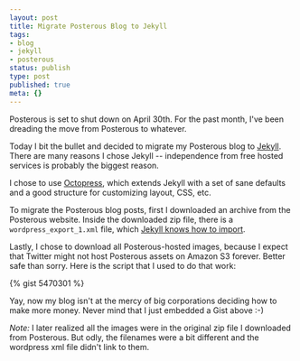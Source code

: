 ```yaml
---
layout: post
title: Migrate Posterous Blog to Jekyll
tags:
- blog
- jekyll
- posterous
status: publish
type: post
published: true
meta: {}
---
```


Posterous is set to shut down on April 30th. For the past month, I've been dreading the move from Posterous to whatever.

Today I bit the bullet and decided to migrate my Posterous blog to [Jekyll](http://jekyllrb.com/). There are many reasons I chose Jekyll -- independence from free hosted services is probably the biggest reason.

I chose to use [Octopress](http://octopress.org/), which extends Jekyll with a set of sane defaults and a good structure for customizing layout, CSS, etc.

To migrate the Posterous blog posts, first I downloaded an archive from the Posterous website. Inside the downloaded zip file, there is a `wordpress_export_1.xml` file, which [Jekyll knows how to import](https://github.com/mojombo/jekyll/wiki/blog-migrations#using-jekyll--wordpress-export-file-works-with-wordpresscom).

Lastly, I chose to download all Posterous-hosted images, because I expect that Twitter might not host Posterous assets on Amazon S3 forever. Better safe than sorry. Here is the script that I used to do that work:

{% gist 5470301 %}

Yay, now my blog isn't at the mercy of big corporations deciding how to make more money. Never mind that I just embedded a Gist above :-)

*Note:* I later realized all the images were in the original zip file I downloaded from Posterous. But odly, the filenames were a bit different and the wordpress xml file didn't link to them.
